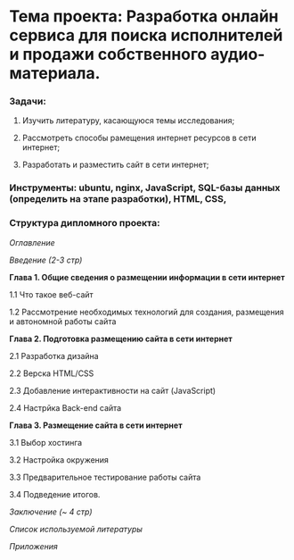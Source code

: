 # **Тема проекта**: Разработка онлайн сервиса для поиска исполнителей и продажи собственного аудио-материала.   

### **Задачи**:   

1. Изучить литературу, касающуюся темы исследования;    

2. Рассмотреть способы рамещения интернет ресурсов в сети интернет; 

3. Разработать и разместить сайт в сети интернет; 


### **Инструменты**: ubuntu, nginx, JavaScript, SQL-базы данных (определить на этапе разработки), HTML, CSS, 

### **Структура дипломного проекта**:   

_Оглавление_  

_Введение (2-3 стр)_ 

**Глава 1.  Общие сведения о размещении информации в сети интернет**  

1.1 Что такое веб-сайт 

1.2 Рассмотрение необходимых технологий для создания, размещения и автономной работы сайта

**Глава 2. Подготовка  размещению сайта в сети интернет**  

2.1 Разработка дизайна 

2.2 Верска HTML/CSS

2.3 Добавление интерактивности на сайт (JavaScript)  

2.4 Настрйка Back-end сайта  

**Глава 3. Размещение сайта в сети интернет** 

3.1 Выбор хостинга 

3.2 Настройка окружения  
  
3.3 Предварительное тестирование работы сайта

3.4 Подведение итогов.  

_Заключение (~ 4 стр)_ 

_Список используемой литературы_ 

_Приложения_